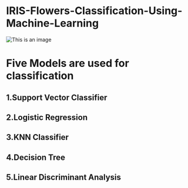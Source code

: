 # IRIS-Flowers-Classification-Using-Machine-Learning

![This is an image](https://miro.medium.com/max/1400/1*7bnLKsChXq94QjtAiRn40w.webp)

# Five Models are used for classification
   
   ## 1.Support Vector Classifier
   ## 2.Logistic Regression
   ## 3.KNN Classifier 
   ## 4.Decision Tree
   ## 5.Linear Discriminant Analysis


